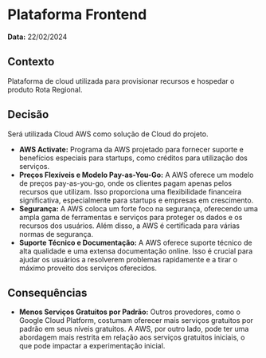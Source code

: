 # Plataforma Frontend

**Data:** 22/02/2024

## Contexto
Plataforma de cloud utilizada para provisionar recursos e hospedar o produto Rota Regional.

## Decisão
Será utilizada Cloud AWS como solução de Cloud do projeto.

- **AWS Activate:** Programa da AWS projetado para fornecer suporte e benefícios especiais para startups, como créditos para utilização dos serviços.
- **Preços Flexíveis e Modelo Pay-as-You-Go:** A AWS oferece um modelo de preços pay-as-you-go, onde os clientes pagam apenas pelos recursos que utilizam. Isso proporciona uma flexibilidade financeira significativa, especialmente para startups e empresas em crescimento.
- **Segurança:** A AWS coloca um forte foco na segurança, oferecendo uma ampla gama de ferramentas e serviços para proteger os dados e os recursos dos usuários. Além disso, a AWS é certificada para várias normas de segurança.
- **Suporte Técnico e Documentação:** A AWS oferece suporte técnico de alta qualidade e uma extensa documentação online. Isso é crucial para ajudar os usuários a resolverem problemas rapidamente e a tirar o máximo proveito dos serviços oferecidos.

## Consequências

- **Menos Serviços Gratuitos por Padrão:** Outros provedores, como o Google Cloud Platform, costumam oferecer mais serviços gratuitos por padrão em seus níveis gratuitos. A AWS, por outro lado, pode ter uma abordagem mais restrita em relação aos serviços gratuitos iniciais, o que pode impactar a experimentação inicial.
